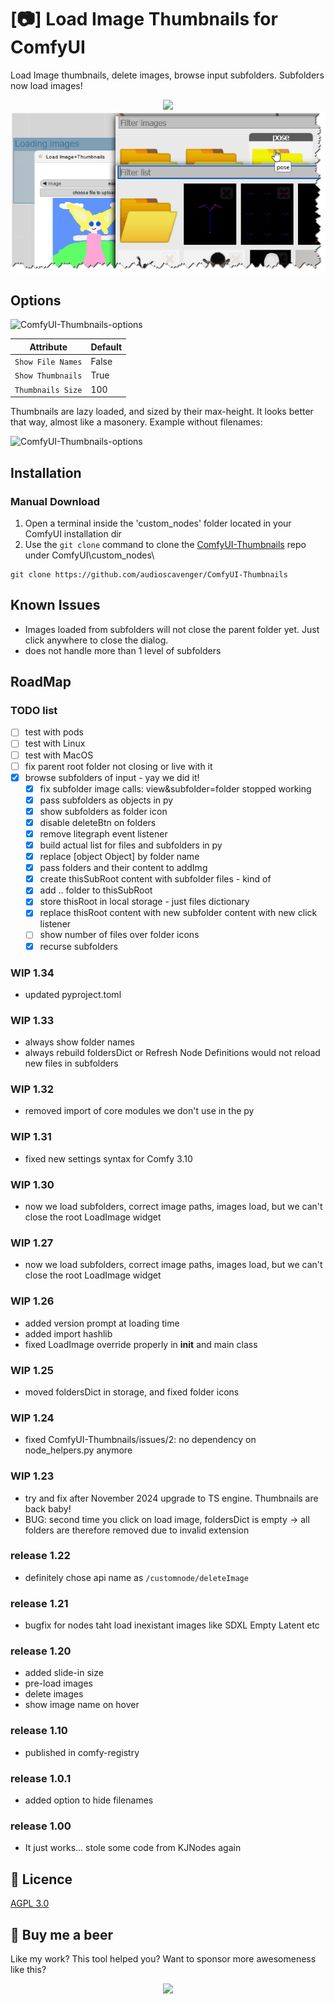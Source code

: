 # [📷] Load Image Thumbnails for ComfyUI
Load Image thumbnails, delete images, browse input subfolders. Subfolders now load images!

<p align="center">
 <img src="assets/ComfyUI-Thumbnails-featured-meme.webp" />
 <img src="assets/ComfyUI-Thumbnails-1.27.png" />
</p>

## Options

![ComfyUI-Thumbnails-options](/assets/ComfyUI-Thumbnails-options.webp)

| Attribute | Default |
| --- | --- |
| `Show File Names` | False |
| `Show Thumbnails` | True |
| `Thumbnails Size` | 100 |

Thumbnails are lazy loaded, and sized by their max-height. It looks better that way, almost like a masonery. Example without filenames:

![ComfyUI-Thumbnails-options](/assets/ComfyUI-Thumbnails-search-without-filenames.webp)


## Installation
### Manual Download
1. Open a terminal inside the 'custom_nodes' folder located in your ComfyUI installation dir
2. Use the `git clone` command to clone the [ComfyUI-Thumbnails](https://github.com/audioscavenger/ComfyUI-Thumbnails) repo under ComfyUI\custom_nodes\
```
git clone https://github.com/audioscavenger/ComfyUI-Thumbnails
```

## Known Issues
- Images loaded from subfolders will not close the parent folder yet. Just click anywhere to close the dialog.
- does not handle more than 1 level of subfolders

## RoadMap

### TODO list
- [ ] test with pods
- [ ] test with Linux
- [ ] test with MacOS
- [ ] fix parent root folder not closing or live with it
- [x] browse subfolders of input - yay we did it!
  - [x] fix subfolder image calls: view&subfolder=folder stopped working
  - [x] pass subfolders as objects in py
  - [x] show subfolders as folder icon
  - [x] disable deleteBtn on folders
  - [x] remove litegraph event listener
  - [x] build actual list for files and subfolders in py
  - [x] replace [object Object] by folder name
  - [x] pass folders and their content to addImg
  - [x] create thisSubRoot content with subfolder files - kind of
  - [x] add .. folder to thisSubRoot
  - [x] store thisRoot in local storage - just files dictionary
  - [x] replace thisRoot content with new subfolder content with new click listener
  - [ ] show number of files over folder icons
  - [x] recurse subfolders

### WIP 1.34
- updated pyproject.toml

### WIP 1.33
- always show folder names
- always rebuild foldersDict or Refresh Node Definitions would not reload new files in subfolders

### WIP 1.32
- removed import of core modules we don't use in the py

### WIP 1.31
- fixed new settings syntax for Comfy 3.10

### WIP 1.30
- now we load subfolders, correct image paths, images load, but we can't close the root LoadImage widget

### WIP 1.27
- now we load subfolders, correct image paths, images load, but we can't close the root LoadImage widget

### WIP 1.26
- added version prompt at loading time
- added import hashlib
- fixed LoadImage override properly in __init__ and main class

### WIP 1.25
- moved foldersDict in storage, and fixed folder icons

### WIP 1.24
- fixed ComfyUI-Thumbnails/issues/2: no dependency on node_helpers.py anymore

### WIP 1.23
- try and fix after November 2024 upgrade to TS engine. Thumbnails are back baby!
- BUG: second time you click on load image, foldersDict is empty -> all folders are therefore removed due to invalid extension

### release 1.22
- definitely chose api name as `/customnode/deleteImage`

### release 1.21
- bugfix for nodes taht load inexistant images like SDXL Empty Latent etc

### release 1.20
- added slide-in size
- pre-load images
- delete images
- show image name on hover

### release 1.10
- published in comfy-registry

### release 1.0.1
- added option to hide filenames

### release 1.00
- It just works... stole some code from KJNodes again


## :ribbon: Licence
[AGPL 3.0](https://choosealicense.com/licenses/gpl-3.0/)



## :beer: Buy me a beer
Like my work? This tool helped you? Want to sponsor more awesomeness like this?

<p align="center">
 <a href="https://www.paypal.com/donate/?hosted_button_id=CD7P7PK3WP8WU"><img src="/assets/paypal-Donate-QR-Code.png" /></a>
</p>
